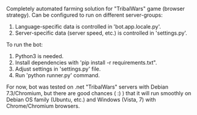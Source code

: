 Completely automated farming solution for "TribalWars" game (browser strategy).
Can be configured to run on different server-groups:

1. Language-specific data is controlled in 'bot.app.locale.py'.
2. Server-specific data (server speed, etc.) is controlled in 'settings.py'.

To run the bot:

1. Python3 is needed.
2. Install dependencies with 'pip install -r requirements.txt".
3. Adjust settings in 'settings.py' file.
4. Run 'python runner.py' command.

For now, bot was tested on .net "TribalWars" servers with Debian 7.3/Chromium,
but there are good chances ( :) ) that it will run smoothly on Debian OS family
(Ubuntu, etc.) and Windows (Vista, 7) with Chrome/Chromium browsers.
